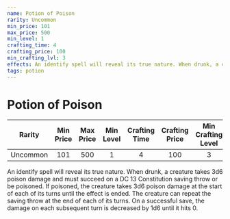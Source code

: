 ```yaml
---
name: Potion of Poison
rarity: Uncommon
min_price: 101
max_price: 500
min_level: 1
crafting_time: 4
crafting_price: 100
min_crafting_lvl: 3
effects: An identify spell will reveal its true nature. When drunk, a creature takes 3d6 poison damage and must succeed on a DC 13 Constitution saving throw or be poisoned. If poisoned, the creature takes 3d6 poison damage at the start of each of its turns until the effect is ended. The creature can repeat the saving throw at the end of each of its turns. On a successful save, the damage on each subsequent turn is decreased by 1d6 until it hits 0.
tags: potion
---
```

# Potion of Poison


| **Rarity** | **Min Price** | **Max Price** | **Min Level** | **Crafting Time** | **Crafting Price** | **Min Crafting Level** |
|:---:|:---:|:---:|:---:|:---:|:---:|:---:|
| Uncommon | 101 | 500 | 1 | 4 | 100 | 3 |

An identify spell will reveal its true nature. When drunk, a creature takes 3d6 poison damage and must succeed on a DC 13 Constitution saving throw or be poisoned. If poisoned, the creature takes 3d6 poison damage at the start of each of its turns until the effect is ended. The creature can repeat the saving throw at the end of each of its turns. On a successful save, the damage on each subsequent turn is decreased by 1d6 until it hits 0.